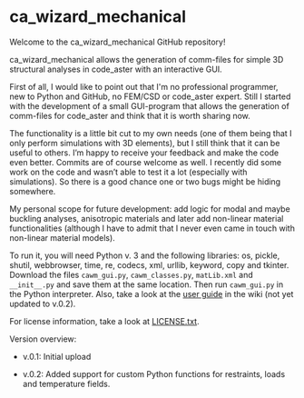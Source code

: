 # ca_wizard_mechanical
Welcome to the ca_wizard_mechanical GitHub repository!

ca_wizard_mechanical allows the generation of comm-files for simple 3D structural analyses in code_aster with an interactive GUI.

First of all, I would like to point out that I'm no professional programmer, new to Python and GitHub, no FEM/CSD or code_aster expert. Still I started with the development of a small GUI-program that allows the generation of comm-files for code_aster and think that it is worth sharing now.

The functionality is a little bit cut to my own needs (one of them being that I only perform simulations with 3D elements), but I still think that it can be useful to others. I’m happy to receive your feedback and make the code even better. Commits are of course welcome as well.
I recently did some work on the code and wasn’t able to test it a lot (especially with simulations). So there is a good chance one or two bugs might be hiding somewhere.

My personal scope for future development: add logic for modal and maybe buckling analyses, anisotropic materials and later add non-linear material functionalities (although I have to admit that I never even came in touch with non-linear material models).

To run it, you will need Python v. 3 and the following libraries: os, pickle, shutil, webbrowser, time, re, codecs, xml, urllib, keyword, copy and tkinter. Download the files `cawm_gui.py`, `cawm_classes.py`, `matLib.xml` and `__init__.py` and save them at the same location. Then run `cawm_gui.py` in the Python interpreter. Also, take a look at the [user guide](https://github.com/kaktus018/ca_wizard_mechanical/wiki/User-Guide) in the wiki (not yet updated to v.0.2).

For license information, take a look at [LICENSE.txt](LICENSE.txt).

Version overview:

- v.0.1: Initial upload
  
- v.0.2: Added support for custom Python functions for restraints, loads and temperature fields.
  
